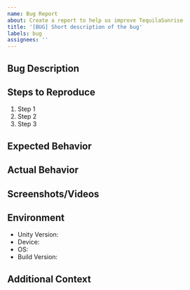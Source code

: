 ```yaml
---
name: Bug Report
about: Create a report to help us improve TequilaSunrise
title: '[BUG] Short description of the bug'
labels: bug
assignees: ''
---
```


## Bug Description
<!-- Detailed description of the bug -->

## Steps to Reproduce
1. Step 1
2. Step 2
3. Step 3

## Expected Behavior
<!-- What should have happened -->

## Actual Behavior
<!-- What actually happened -->

## Screenshots/Videos
<!-- If applicable, add screenshots or videos to help explain the problem -->

## Environment
- Unity Version: 
- Device: 
- OS: 
- Build Version: 

## Additional Context
<!-- Any other relevant information about the bug --> 